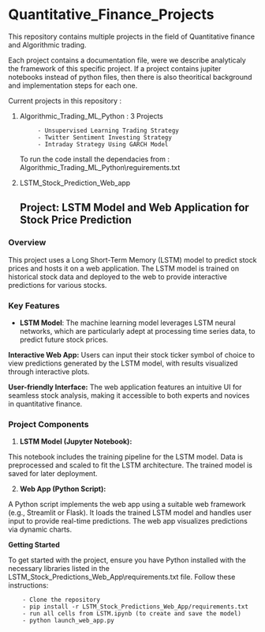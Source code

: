 # Quantitative_Finance_Projects

This repository contains multiple projects in the field of Quantitative finance and Algorithmic trading.

Each project contains a documentation file, were we describe analyticaly the framework of this specific project. 
If a project contains jupiter notebooks instead of python files, then there is also theoritical background and implementation steps for each one.

Current projects in this repository : 

1) Algorithmic_Trading_ML_Python : 3 Projects 

            - Unsupervised Learning Trading Strategy
            - Twitter Sentiment Investing Strategy
            - Intraday Strategy Using GARCH Model

    To run the code install the dependacies from : Algorithmic_Trading_ML_Python\reguirements.txt

2) LSTM_Stock_Prediction_Web_app

    ## **Project: LSTM Model and Web Application for Stock Price Prediction**

### **Overview**

This project uses a Long Short-Term Memory (LSTM) model to predict stock prices and hosts it on a web application. The LSTM model is trained on historical stock data and deployed to the web to provide interactive predictions for various stocks.

### **Key Features**

- **LSTM Model**: The machine learning model leverages LSTM neural networks, which are particularly adept at processing time series data, to predict future stock prices.

**Interactive Web App:** Users can input their stock ticker symbol of choice to view predictions generated by the LSTM model, with results visualized through interactive plots.

**User-friendly Interface:** The web application features an intuitive UI for seamless stock analysis, making it accessible to both experts and novices in quantitative finance.

### **Project Components**

1) **LSTM Model (Jupyter Notebook):**

This notebook includes the training pipeline for the LSTM model.
Data is preprocessed and scaled to fit the LSTM architecture.
The trained model is saved for later deployment.

2) **Web App (Python Script):**

A Python script implements the web app using a suitable web framework (e.g., Streamlit or Flask).
It loads the trained LSTM model and handles user input to provide real-time predictions.
The web app visualizes predictions via dynamic charts.

**Getting Started**

To get started with the project, ensure you have Python installed with the necessary libraries listed in the LSTM_Stock_Predictions_Web_App\requirements.txt file. Follow these instructions:

        - Clone the repository
        - pip install -r LSTM_Stock_Predictions_Web_App/requirements.txt
        - run all cells from LSTM.ipynb (to create and save the model)
        - python launch_web_app.py